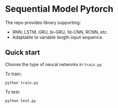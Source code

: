 # Sequential Model Pytorch

The repo provides library supporting:
- RNN, LSTM, GRU, bi-GRU, 1d-CNN, RCNN, etc.
- Adaptable to variable length input sequence.

## Quick start

Choose the type of neural networks in `train.py`

To train:

```angular2html
python train.py
```

To test:

```angular2html
python test.py
```